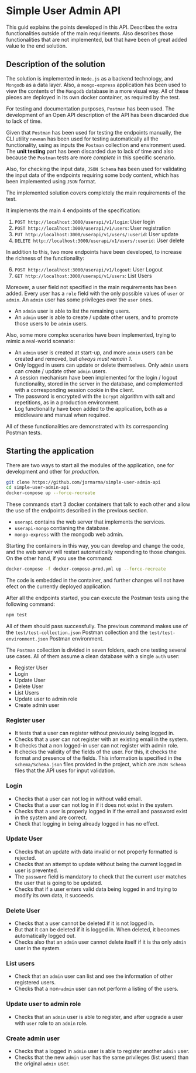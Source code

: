 # Simple User Admin API

This guid explains the points developed in this API.
Describes the extra functionalities outside of the main requiriemnts.
Also describes those functionalities that are not implemented,
but that have been of great added value to the end solution.

## Description of the solution

The solution is implemented in `Node.js` as a backend technology, and `Mongodb` as a data layer.
Also, a `mongo-express` application has been used to view the contents of the `Mongodb` database in a more visual way.
All of these pieces are deployed in its own docker container, as required by the test.

For testing and documentation purposes, `Postman` has been used.
The development of an Open API description of the API has been discarded due to lack of time.

Given that `Postman` has been used for testing the endpoints manually, the CLI utility `newman` has been used for testing automatically all the functionality, using as inputs the `Postman` collection and environment used.
The **unit testing** part has been discarded due to lack of time and also because the `Postman` tests are more _complete_ in this specific scenario.

Also, for checking the input data, `JSON Schema` has been used for validating the input data of the endpoints requiring some body content, which has been implemented using `JSON` format.

The implemented solution covers completely the main requirements of the test.

It implements the main 4 endpoints of the specification:

1. `POST http://localhost:3000/userapi/v1/login`: User login
2. `POST http://localhost:3000/userapi/v1/users`: User registration
3. `PUT http://localhost:3000/userapi/v1/users/:userid`: User update
4. `DELETE http://localhost:3000/userapi/v1/users/:userid`: User delete

In addition to this, two more endpoints have been developed, to increase the richness of the functionality:

6. `POST http://localhost:3000/userapi/v1/logout`: User Logout
7. `GET http://localhost:3000/userapi/v1/users`: List Users

Moreover, a user field not specified in the main requirements has been added.
Every user has a `role` field with the only possible values of `user` or `admin`.
An `admin` user has some privileges over the `user` ones.

- An `admin` user is able to list the remaining users.
- An `admin` user is able to create / update other users, and to promote those users to be `admin` users.

Also, some more complex scenarios have been implemented, trying to mimic a real-world scenario:

- An `admin` user is created at start-up, and more `admin` users can be created and removed, but _always must remain 1_.
- Only logged in users can update or delete themselves. Only `admin` users can create / update other `admin` users.
- A session mechanism have been implemented for the login / logout functionality,
  stored in the server in the database, and complemented with a corresponding session cookie in the client.
- The password is encrypted with the `bcrypt` algorithm with salt and repetitions, as in a production environment.
- Log functionality have been added to the application, both as a middleware and manual when required.

All of these functionalities are demonstrated with its corresponding Postman tests.

## Starting the application

There are two ways to start all the modules of the application, one for development and other for _production_.

```bash
git clone https://github.com/jormarma/simple-user-admin-api
cd simple-user-admin-api
docker-compose up --force-recreate
```

These commands start 3 docker containers that talk to each other and allow the use of the endpoints described in the previous section.

- `userapi` contains the web server that implements the services.
- `userapi-mongo` contianing the database.
- `mongo-express` with the mongodb web admin.

Starting the containers in this way, you can develop and change the code, and the web server will restart automatically responding to those changes. On the other hand, if you use the command:

```bash
docker-compose -f docker-compose-prod.yml up --force-recreate
```

The code is embedded in the container, and further changes will not have efect on the currently deployed application.

After all the endpoints started, you can execute the Postman tests using the following command:

```bash
npm test
```

All of them should pass successfully. The previous command makes use of the `test/test-collection.json` Postman collection and the `test/test-environment.json` Postman environment.

The `Postman` collection is divided in seven folders, each one testing several use cases. All of them assume a clean database with a single `auth` user:

- Register User
- Login
- Update User
- Delete User
- List Users
- Update user to admin role
- Create admin user

### Register user

- It tests that a user can register without previously being logged in.
- Checks that a user can not register with an existing email in the system.
- It checks that a non logged-in user can not register with admin role.
- It checks the validity of the fields of the user. For this, it checks the format and presence of the fields. This information is specified in the `schema/Schema.json` files provided in the project, which are `JSON Schema` files that the API uses for input validation.

### Login

- Checks that a user can not log in without valid email.
- Checks that a user can not log in if it does not exist in the system.
- Checks that a user is properly logged in if the email and password exist in the system and are correct.
- Check that logging in being already logged in has no effect.

### Update User

- Checks that an update with data invalid or not properly formatted is rejected.
- Checks that an attempt to update without being the current logged in user is prevented.
- The `password` field is mandatory to check that the current user matches the user that is going to be updated.
- Checks that if a user enters valid data being logged in and trying to modify its own data, it succeeds.

### Delete User

- Checks that a user cannot be deleted if it is not logged in.
- But that it can be deleted if it is logged in. When deleted, it becomes automatically logged out.
- Checks also that an `admin` user cannot delete itself if it is tha only `admin` user in the system.

### List users

- Check that an `admin` user can list and see the information of other registered users.
- Checks that a non-`admin` user can not perform a listing of the users.

### Update user to admin role

- Checks that an `admin` user is able to register, and after upgrade a user with `user` role to an `admin` role.

### Create admin user

- Checks that a logged in `admin` user is able to register another `admin` user.
- Checks that the new `admin` user has the same privileges (list users) than the original `admin` user.

